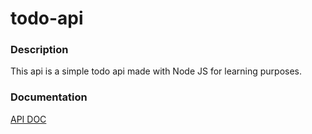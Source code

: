 # todo-api

### Description

This api is a simple todo api made with Node JS for learning purposes.

### Documentation

[API DOC](https://documenter.getpostman.com/view/5506562/Uz59PfWV)
